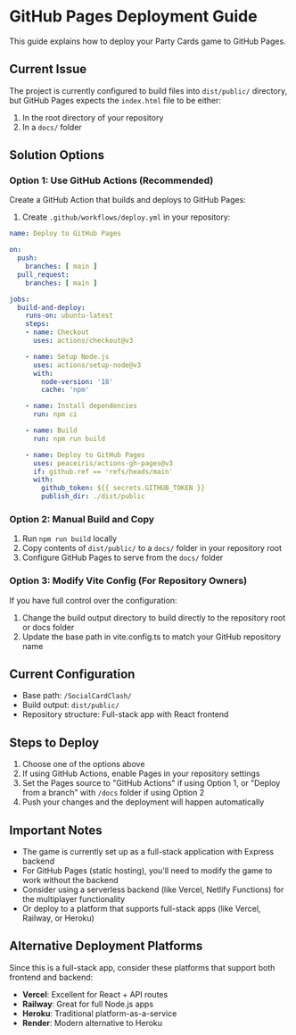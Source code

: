 # GitHub Pages Deployment Guide

This guide explains how to deploy your Party Cards game to GitHub Pages.

## Current Issue
The project is currently configured to build files into `dist/public/` directory, but GitHub Pages expects the `index.html` file to be either:
1. In the root directory of your repository
2. In a `docs/` folder

## Solution Options

### Option 1: Use GitHub Actions (Recommended)
Create a GitHub Action that builds and deploys to GitHub Pages:

1. Create `.github/workflows/deploy.yml` in your repository:

```yaml
name: Deploy to GitHub Pages

on:
  push:
    branches: [ main ]
  pull_request:
    branches: [ main ]

jobs:
  build-and-deploy:
    runs-on: ubuntu-latest
    steps:
    - name: Checkout
      uses: actions/checkout@v3

    - name: Setup Node.js
      uses: actions/setup-node@v3
      with:
        node-version: '18'
        cache: 'npm'

    - name: Install dependencies
      run: npm ci

    - name: Build
      run: npm run build

    - name: Deploy to GitHub Pages
      uses: peaceiris/actions-gh-pages@v3
      if: github.ref == 'refs/heads/main'
      with:
        github_token: ${{ secrets.GITHUB_TOKEN }}
        publish_dir: ./dist/public
```

### Option 2: Manual Build and Copy
1. Run `npm run build` locally
2. Copy contents of `dist/public/` to a `docs/` folder in your repository root
3. Configure GitHub Pages to serve from the `docs/` folder

### Option 3: Modify Vite Config (For Repository Owners)
If you have full control over the configuration:

1. Change the build output directory to build directly to the repository root or docs folder
2. Update the base path in vite.config.ts to match your GitHub repository name

## Current Configuration
- Base path: `/SocialCardClash/`
- Build output: `dist/public/`
- Repository structure: Full-stack app with React frontend

## Steps to Deploy

1. Choose one of the options above
2. If using GitHub Actions, enable Pages in your repository settings
3. Set the Pages source to "GitHub Actions" if using Option 1, or "Deploy from a branch" with `/docs` folder if using Option 2
4. Push your changes and the deployment will happen automatically

## Important Notes
- The game is currently set up as a full-stack application with Express backend
- For GitHub Pages (static hosting), you'll need to modify the game to work without the backend
- Consider using a serverless backend (like Vercel, Netlify Functions) for the multiplayer functionality
- Or deploy to a platform that supports full-stack apps (like Vercel, Railway, or Heroku)

## Alternative Deployment Platforms
Since this is a full-stack app, consider these platforms that support both frontend and backend:
- **Vercel**: Excellent for React + API routes
- **Railway**: Great for full Node.js apps
- **Heroku**: Traditional platform-as-a-service
- **Render**: Modern alternative to Heroku